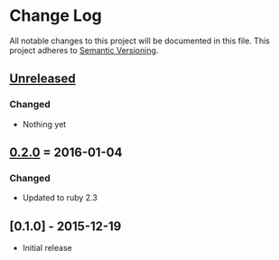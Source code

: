 # Change Log
All notable changes to this project will be documented in this file.
This project adheres to [Semantic Versioning](http://semver.org/).

## [Unreleased]

### Changed
- Nothing yet

## [0.2.0] = 2016-01-04

### Changed

- Updated to ruby 2.3

## [0.1.0] - 2015-12-19

- Initial release

[Unreleased]: https://github.com/intercity/intercity-docker/compare/v0.2.0...HEAD
[0.2.0]: https://github.com/intercity/intercity-docker/compare/v0.1.0-beta...v0.2.0
